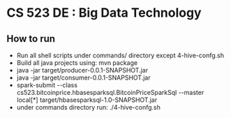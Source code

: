 # CS 523 DE : Big Data Technology

## How to run ##
- Run all shell scripts under commands/ directory except 4-hive-confg.sh
- Build all java projects using: mvn package 
- java -jar target/producer-0.0.1-SNAPSHOT.jar
- java -jar target/consumer-0.0.1-SNAPSHOT.jar
- spark-submit --class cs523.bitcoinprice.hbasesparksql.BitcoinPriceSparkSql  --master local[*] target/hbasesparksql-1.0-SNAPSHOT.jar
- under commands directory run: ./4-hive-confg.sh
